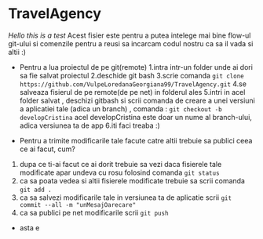 # TravelAgency

*Hello this is a test*
Acest fisier este pentru a putea intelege mai bine flow-ul git-ului si comenzile pentru a reusi sa incarcam codul nostru
ca sa il vada si altii :)

- Pentru a lua proiectul de pe git(remote)
 1.intra intr-un folder unde ai dori sa fie salvat proiectul
 2.deschide git bash
 3.scrie comanda `git clone https://github.com/VulpeLoredanaGeorgiana99/TravelAgency.git`
 4.se salveaza fisierul de pe remote(de pe net) in folderul ales
 5.intri in acel folder salvat , deschizi gitbash si scrii comanda de creare a unei versiuni a aplicatiei tale (adica un branch) , comanda :
 `git checkout -b developCristina`    acel developCristina este doar un nume al branch-ului, adica versiunea ta de app
 6.iti faci treaba :)
 
- Pentru a trimite modificarile tale facute catre altii trebuie sa publici ceea ce ai facut, cum?
 1. dupa ce ti-ai facut ce ai dorit trebuie sa vezi daca fisierele tale modificate apar undeva cu rosu folosind comanda
 `git status`
 2. ca sa poata vedea si altii fisierele modificate trebuie sa scrii comanda
 `git add .`
 3. ca sa salvezi modificarile tale in versiunea ta de aplicatie scrii 
 `git commit --all -m "unMesajOarecare"`
 4. ca sa publici pe net modificarile scrii
 `git push`
 
 
 - asta e